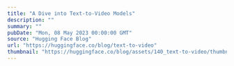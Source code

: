 ```yaml
---
title: "A Dive into Text-to-Video Models"
description: ""
summary: ""
pubDate: "Mon, 08 May 2023 00:00:00 GMT"
source: "Hugging Face Blog"
url: "https://huggingface.co/blog/text-to-video"
thumbnail: "https://huggingface.co/blog/assets/140_text-to-video/thumbnail.png"
---
```


